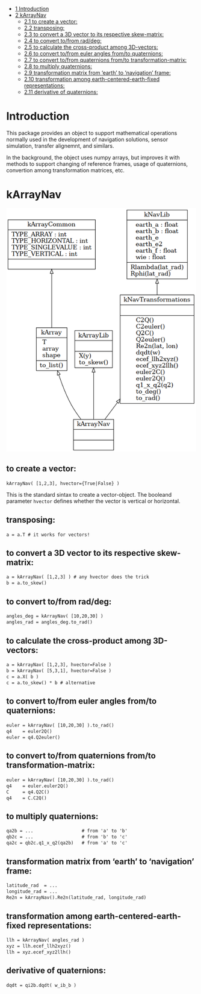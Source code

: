 -   [<span class="toc-section-number">1</span>
    Introduction](#introduction)
-   [<span class="toc-section-number">2</span> kArrayNav](#karraynav)
    -   [<span class="toc-section-number">2.1</span> to create a
        vector:](#to-create-a-vector)
    -   [<span class="toc-section-number">2.2</span>
        transposing:](#transposing)
    -   [<span class="toc-section-number">2.3</span> to convert a 3D
        vector to its respective
        skew-matrix:](#to-convert-a-3d-vector-to-its-respective-skew-matrix)
    -   [<span class="toc-section-number">2.4</span> to convert to/from
        rad/deg:](#to-convert-tofrom-raddeg)
    -   [<span class="toc-section-number">2.5</span> to calculate the
        cross-product among
        3D-vectors:](#to-calculate-the-cross-product-among-3d-vectors)
    -   [<span class="toc-section-number">2.6</span> to convert to/from
        euler angles from/to
        quaternions:](#to-convert-tofrom-euler-angles-fromto-quaternions)
    -   [<span class="toc-section-number">2.7</span> to convert to/from
        quaternions from/to
        transformation-matrix:](#to-convert-tofrom-quaternions-fromto-transformation-matrix)
    -   [<span class="toc-section-number">2.8</span> to multiply
        quaternions:](#to-multiply-quaternions)
    -   [<span class="toc-section-number">2.9</span> transformation
        matrix from ‘earth’ to ‘navigation’
        frame:](#transformation-matrix-from-earth-to-navigation-frame)
    -   [<span class="toc-section-number">2.10</span> transformation
        among earth-centered-earth-fixed
        representations:](#transformation-among-earth-centered-earth-fixed-representations)
    -   [<span class="toc-section-number">2.11</span> derivative of
        quaternions:](#derivative-of-quaternions)

# Introduction

This package provides an object to support mathematical operations
normally used in the development of navigation solutions, sensor
simulation, transfer alignemnt, and similars.

In the background, the object uses numpy arrays, but improves it with
methods to support changing of reference frames, usage of quaternions,
convertion among transformation matrices, etc.

# kArrayNav

![classes.png](classes.png?raw=true "UML generated by pyreverse")

## to create a vector:

    kArrayNav( [1,2,3], hvector={True|False} )

This is the standard sintax to create a vector-object. The booleand
parameter `hvector` defines whether the vector is vertical or
horizontal.

## transposing:

    a = a.T # it works for vectors!

## to convert a 3D vector to its respective skew-matrix:

    a = kArrayNav( [1,2,3] ) # any hvector does the trick
    b = a.to_skew()

## to convert to/from rad/deg:

    angles_deg = kArrayNav( [10,20,30] )
    angles_rad = angles_deg.to_rad()

## to calculate the cross-product among 3D-vectors:

    a = kArrayNav( [1,2,3], hvector=False )
    b = kArrayNav( [5,3,1], hvector=False )
    c = a.X( b )
    c = a.to_skew() * b # alternative

## to convert to/from euler angles from/to quaternions:

    euler = kArrayNav( [10,20,30] ).to_rad()
    q4    = euler2Q()
    euler = q4.Q2euler()

## to convert to/from quaternions from/to transformation-matrix:

    euler = kArrayNav( [10,20,30] ).to_rad()
    q4    = euler.euler2Q()
    C     = q4.Q2C()
    q4    = C.C2Q()

## to multiply quaternions:

    qa2b = ...                  # from 'a' to 'b'
    qb2c = ...                  # from 'b' to 'c'
    qa2c = qb2c.q1_x_q2(qa2b)   # from 'a' to 'c'

## transformation matrix from ‘earth’ to ‘navigation’ frame:

    latitude_rad  = ...
    longitude_rad = ...
    Re2n = kArrayNav().Re2n(latitude_rad, longitude_rad)

## transformation among earth-centered-earth-fixed representations:

    llh = kArrayNav( angles_rad )
    xyz = llh.ecef_llh2xyz()
    llh = xyz.ecef_xyz2llh()

## derivative of quaternions:

    dqdt = qi2b.dqdt( w_ib_b )

